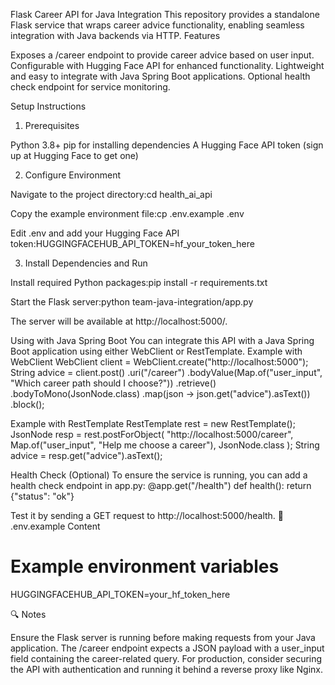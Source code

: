 Flask Career API for Java Integration
This repository provides a standalone Flask service that wraps career advice functionality, enabling seamless integration with Java backends via HTTP.
 Features

Exposes a /career endpoint to provide career advice based on user input.
Configurable with Hugging Face API for enhanced functionality.
Lightweight and easy to integrate with Java Spring Boot applications.
Optional health check endpoint for service monitoring.

Setup Instructions
1. Prerequisites

Python 3.8+
pip for installing dependencies
A Hugging Face API token (sign up at Hugging Face to get one)

2. Configure Environment

Navigate to the project directory:cd health_ai_api


Copy the example environment file:cp .env.example .env


Edit .env and add your Hugging Face API token:HUGGINGFACEHUB_API_TOKEN=hf_your_token_here



3. Install Dependencies and Run

Install required Python packages:pip install -r requirements.txt


Start the Flask server:python team-java-integration/app.py


The server will be available at http://localhost:5000/.

 Using with Java Spring Boot
You can integrate this API with a Java Spring Boot application using either WebClient or RestTemplate.
Example with WebClient
WebClient client = WebClient.create("http://localhost:5000");
String advice = client.post()
    .uri("/career")
    .bodyValue(Map.of("user_input", "Which career path should I choose?"))
    .retrieve()
    .bodyToMono(JsonNode.class)
    .map(json -> json.get("advice").asText())
    .block();

Example with RestTemplate
RestTemplate rest = new RestTemplate();
JsonNode resp = rest.postForObject(
    "http://localhost:5000/career",
    Map.of("user_input", "Help me choose a career"),
    JsonNode.class
);
String advice = resp.get("advice").asText();

 Health Check (Optional)
To ensure the service is running, you can add a health check endpoint in app.py:
@app.get("/health")
def health():
    return {"status": "ok"}

Test it by sending a GET request to http://localhost:5000/health.
📄 .env.example Content
# Example environment variables
HUGGINGFACEHUB_API_TOKEN=your_hf_token_here

🔍 Notes

Ensure the Flask server is running before making requests from your Java application.
The /career endpoint expects a JSON payload with a user_input field containing the career-related query.
For production, consider securing the API with authentication and running it behind a reverse proxy like Nginx.
